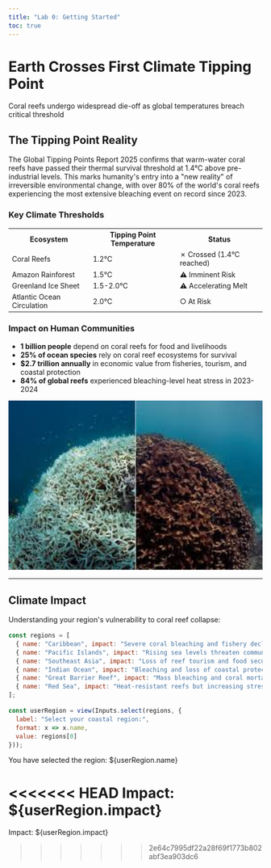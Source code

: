 ```yaml
---
title: "Lab 0: Getting Started"
toc: true
---
```



# Earth Crosses First Climate Tipping Point

Coral reefs undergo widespread die-off as global temperatures breach critical threshold


## The Tipping Point Reality

The Global Tipping Points Report 2025 confirms that warm-water coral reefs have passed their thermal survival threshold at 1.4°C above pre-industrial levels. This marks humanity's entry into a "new reality" of irreversible environmental change, with over 80% of the world's coral reefs experiencing the most extensive bleaching event on record since 2023.


### Key Climate Thresholds

<table>
  <tr>
    <th>Ecosystem</th>
    <th>Tipping Point Temperature</th>
    <th>Status</th>
  </tr>
  <tr>
    <td>Coral Reefs</td>
    <td>1.2°C</td>
    <td>✗ Crossed (1.4°C reached)</td>
  </tr>
  <tr>
    <td>Amazon Rainforest</td>
    <td>1.5°C</td>
    <td>⚠ Imminent Risk</td>
  </tr>
  <tr>
    <td>Greenland Ice Sheet</td>
    <td>1.5-2.0°C</td>
    <td>⚠ Accelerating Melt</td>
  </tr>
  <tr>
    <td>Atlantic Ocean Circulation</td>
    <td>2.0°C</td>
    <td>○ At Risk</td>
  </tr>
</table>

### Impact on Human Communities

<ul>
  <li><strong>1 billion people</strong> depend on coral reefs for food and livelihoods</li>
  <li><strong>25% of ocean species</strong> rely on coral reef ecosystems for survival</li>
  <li><strong>$2.7 trillion annually</strong> in economic value from fisheries, tourism, and coastal protection</li>
  <li><strong>84% of global reefs</strong> experienced bleaching-level heat stress in 2023-2024</li>
</ul>

<img src="coral.jpeg" alt="Coral Reef Bleaching Crisis" width="600">


---

## Climate Impact 

Understanding your region's vulnerability to coral reef collapse:
```js
const regions = [
  { name: "Caribbean", impact: "Severe coral bleaching and fishery decline" },
  { name: "Pacific Islands", impact: "Rising sea levels threaten communities" },
  { name: "Southeast Asia", impact: "Loss of reef tourism and food security" },
  { name: "Indian Ocean", impact: "Bleaching and loss of coastal protection" },
  { name: "Great Barrier Reef", impact: "Mass bleaching and coral mortality" },
  { name: "Red Sea", impact: "Heat-resistant reefs but increasing stress" }
];
```

```js
const userRegion = view(Inputs.select(regions, {
  label: "Select your coastal region:", 
  format: x => x.name,
  value: regions[0]
}));
```

You have selected the region: ${userRegion.name}

<<<<<<< HEAD
Impact: ${userRegion.impact}
=======
Impact: ${userRegion.impact}
>>>>>>> 2e64c7995df22a28f69f1773b802abf3ea903dc6
